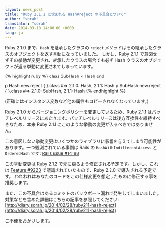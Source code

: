 ```yaml
---
layout: news_post
title: "Ruby 2.1.1 に含まれる Hash#reject の不具合について"
author: "sorah"
translator: "sorah"
date: 2014-03-10 14:00:00 +0000
lang: ja
---
```


Ruby 2.1.0 まで、`Hash` を継承したクラスの `reject` メソッドはその継承したクラスのオブジェクトを返す挙動になっていました。
しかし、Ruby 2.1.1 で意図せずその挙動が変更され、継承したクラスの場合でも必ず Hash クラスのオブジェクトが返る挙動に変更されてしまっています。

{% highlight ruby %}
class SubHash < Hash
end

p Hash.new.reject { }.class
#=> 2.1.0: Hash, 2.1.1: Hash
p SubHash.new.reject { }.class
#=> 2.1.0: SubHash, 2.1.1: Hash
{% endhighlight %}

(正確にはインスタンス変数など他の属性もコピーされなくなっています。)

Ruby 2.1.0 から[バージョニングポリシーを変更している](https://www.ruby-lang.org/ja/news/2013/12/21/ruby-version-policy-changes-with-2-1-0/)ため、Ruby 2.1.1 はパッチレベルリリースにあたります。パッチレベルリリースは後方互換性を維持すべきなため、本来 Ruby 2.1.1 にこのような挙動の変更が入るべきではありません。

この意図しない挙動変更はいくつかのライブラリに影響を与えてしまう可能性があります。一つ観測されている事例は
Rails の `HashWithIndifferentAccess` と `OrderedHash` です: [Rails issue #14188](https://github.com/rails/rails/issues/14188)

この挙動変更は Ruby 2.1.2 で元に戻るよう修正される予定です。しかし、これは [Feature #9223](https://bugs.ruby-lang.org/issues/9223) で議論されていたもので、Ruby 2.2.0 で導入される予定です。
われわれはあなたのコードをこの仕様変更を想定したものに修正する事を推奨します。

また、この不具合はあるコミットのバックポート漏れで発生してしまいました。対策などを含めた詳細はこちらの記事を参照してください: [http://diary.sorah.jp/2014/02/28/ruby211-hash-reject](http://diary.sorah.jp/2014/02/28/ruby211-hash-reject)

ご不便をおかけします。

